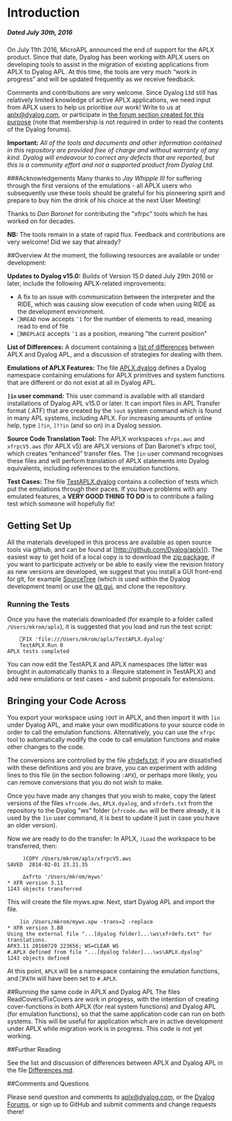 # Introduction
##### Dated July 30th, 2016
On July 11th 2016, MicroAPL announced the end of support for the APLX product. Since that date, Dyalog has been working with APLX users on developing tools to assist in the migration of existing applications from APLX to Dyalog APL. At this time, the tools are very much “work in progress” and will be updated frequently as we receive feedback.

Comments and contributions are very welcome. Since Dyalog Ltd still has relatively limited knowledge of active APLX applications, we need input from APLX users to help us prioritise our work! Write to us at [aplx@dyalog.com](mailto:aplx@dyalog.com), or participate in [the forum section created for this purpose](http://www.dyalog.com/forum/viewforum.php?f=37) (note that membership is not required in order to read the contents of the Dyalog forums).

**Important:** *All of the tools and documents and other information contained in this repository are provided free of charge and without warranty of any kind. Dyalog will endeavour to correct any defects that are reported, but this is a community effort and not a supported product from Dyalog Ltd.* 

###Acknowledgements
Many thanks to *Jay Whipple III* for suffering through the first versions of the emulations - all APLX users who subsequently use these tools should be grateful for his pioneering spirit and prepare to buy him the drink of his choice at the next User Meeting!

Thanks to *Dan Baronet* for contributing the "xfrpc" tools which he has worked on for decades.

**NB:** The tools remain in a state of rapid flux. Feedback and contributions are very welcome!
 Did we say that already?

##Overview
At the moment, the following resources are available or under development:

**Updates to Dyalog v15.0:** Builds of Version 15.0 dated July 29th 2016 or later, include the following APLX-related improvements:

* A fix to an issue with communication between the interpreter and the RIDE, which was causing slow execution of code when using RIDE as the development environment.
* ```⎕NREAD``` now accepts ```¯1``` for the number of elements to read, meaning read to end of file
* ```⎕NREPLACE``` accepts ```¯1``` as a position, meaning "the current position"

**List of Differences:** A document containing a [list of differences](Differences.md) between APLX and Dyalog APL, and a discussion of strategies for dealing with them.

**Emulations of APLX Features:** The file [APLX.dyalog](APLX.dyalog) defines a Dyalog namespace containing emulations for APLX primitives and system functions that are different or do not exist at all in Dyalog APL.

**```]in``` user command:** This user command is available with all standard installations of Dyalog APL v15.0 or later. It can import files in APL Transfer format (.ATF) that are created by the ```)out``` system command which is found in many APL systems, including APLX. For increasing amounts of online help, type ```]?in```,  ```]??in``` (and so on) in a Dyalog session.

**Source Code Translation Tool:** The APLX workspaces ```xfrpx.aws``` and ```xfrpcV5.aws``` (for APLX v5) are APLX versions of Dan Baronet's xfrpc tool, which creates “enhanced” transfer files. The ```]in``` user command recognises these files and will perform translation of APLX statements into Dyalog equivalents, including references to the emulation functions.

**Test Cases:** The file [TestAPLX.dyalog]() contains a collection of tests which put the emulations through their paces. If you have problems with any emulated features, a **VERY GOOD THING TO DO** is to contribute a failing test which someone will hopefully fix! 

## Getting Set Up
All the materials developed in this process are available as open source tools via github, and can be found at [http://github.com/Dyalog/aplx](). The easiest way to get hold of a local copy is to download the [zip package](https://github.com/Dyalog/aplx/archive/master.zip), if you want to participate actively or be able to easily view the revision history as new versions are developed, we suggest that you install a GUI front-end for git, for example [SourceTree](https://www.sourcetreeapp.com/) (which is used within the Dyalog development team) or use the [git gui](https://git-scm.com/downloads), and clone the repository.

### Running the Tests

Once you have the materials downloaded (for example to a folder called ```/Users/mkrom/aplx```), it is suggested that you load and run the test script:

        ⎕FIX 'file:///Users/mkrom/aplx/TestAPLX.dyalog'
        TestAPLX.Run 0
    APLX tests completed

You can now edit the TestAPLX and APLX namespaces (the latter was brought in automatically thanks to a :Require statement in TestAPLX) and add new emulations or test cases - and submit proposals for extensions.

## Bringing your Code Across

You export your workspace using ```)OUT``` in APLX, and then import it with ```]in``` under Dyalog APL, and make your own modifications to your source code in order to call the emulation functions. Alternatively, you can use the ```xfrpc``` tool to automatically modify the code to call emulation functions and make other changes to the code.

The conversions are controlled by the file [xfrdefs.txt](xfrdefs.txt); if you are dissatisfied with these definitions and you are brave, you can experiment with adding lines to this file (in the section following ```:APX```), or perhaps more likely, you can remove conversions that you do not wish to make.

Once you have made any changes that you wish to make, copy the latest versions of the files ```xfrcode.dws```, ```APLX.dyalog```, and ```xfrdefs.txt``` from the repository to the Dyalog "ws" folder (```xfrcode.dws``` will be there already, it is used by the ```]in``` user command, it is best to update it just in case you have an older version).

Now we are ready to do the transfer: In APLX, ```)Load``` the workspace to be transferred, then:

         )COPY /Users/mkrom/aplx/xfrpcV5.aws
    SAVED  2014-02-01 23.21.35
      
         ∆xfrto '/Users/mkrom/myws'
    * XFR version 3.11
    1243 objects transferred

This will create the file myws.xpw. Next, start Dyalog APL and import the file.

        ]in /Users/mkrom/myws.xpw -trans=2 -replace
    * XFR version 3.88
    Using the external file "...[dyalog folder]...\ws\xfrdefs.txt" for translations.
    APX3.11 20160729 223656; WS=CLEAR WS
    #.APLX defined from file "...[dyalog folder]...\ws\APLX.dyalog"
    1243 objects defined
     
At this point, ```APLX``` will be a namespace containing the emulation functions, and ```⎕PATH``` will have been set to ```#.APLX```.

##Running the same code in APLX and Dyalog APL
The files ReadCovers/FixCovers are work in progress, with the intention of creating cover-functions in both APLX (for real system functions) and Dyalog APL (for emulation functions), so that the same application code can run on both systems. This will be useful for application which are in active development under APLX while migration work is in progress. This code is not yet working.

##Further Reading

See the list and discussion of differences between APLX and Dyalog APL in the file [Differences.md](Differences.md).

##Comments and Questions

Please send question and comments to [aplx@dyalog.com](mailto:aplx@dyalog.com), or the [Dyalog Forums](http://www.dyalog.com/forum/viewforum.php?f=37), or sign up to GitHub and submit comments and change requests there!

